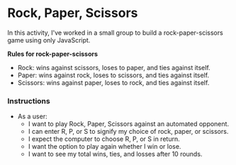 # Rock, Paper, Scissors

In this activity, I've worked in a small group to build a rock-paper-scissors game using only JavaScript.

**Rules for rock-paper-scissors**

* Rock: wins against scissors, loses to paper, and ties against itself.
* Paper: wins against rock, loses to scissors, and ties against itself.
* Scissors: wins against paper, loses to rock, and ties against itself.

### Instructions

* As a user:
  * I want to play Rock, Paper, Scissors against an automated opponent.
  * I can enter R, P, or S to signify my choice of rock, paper, or scissors.
  * I expect the computer to choose R, P, or S in return.
  * I want the option to play again whether I win or lose.
  * I want to see my total wins, ties, and losses after 10 rounds.


